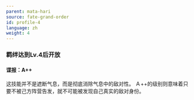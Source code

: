 ```yaml
---
parent: mata-hari
source: fate-grand-order
id: profile-4
language: zh
weight: 4
---
```


### 羁绊达到Lv.4后开放

#### 谍报：A++

这技能并不是遮断气息，而是彻底消除气息中的敌对性。
Ａ++的级别则意味着只要不被己方阵营告发，就不可能被发现自己真实的敌对身份。
